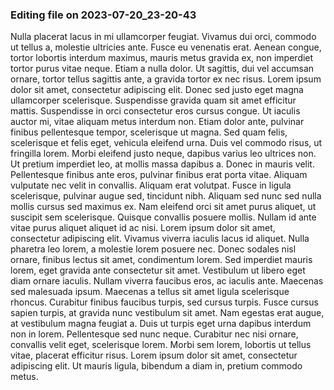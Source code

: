 

### Editing file on 2023-07-20_23-20-43

Nulla placerat lacus in mi ullamcorper feugiat. Vivamus dui orci, commodo ut tellus a, molestie ultricies ante. Fusce eu venenatis erat. Aenean congue, tortor lobortis interdum maximus, mauris metus gravida ex, non imperdiet tortor purus vitae neque. Etiam a nulla dolor. Ut sagittis, dui vel accumsan ornare, tortor tellus sagittis ante, a gravida tortor ex nec risus. Lorem ipsum dolor sit amet, consectetur adipiscing elit. Donec sed justo eget magna ullamcorper scelerisque. Suspendisse gravida quam sit amet efficitur mattis. Suspendisse in orci consectetur eros cursus congue. Ut iaculis auctor mi, vitae aliquam metus interdum non. Etiam dolor ante, pulvinar finibus pellentesque tempor, scelerisque ut magna. Sed quam felis, scelerisque et felis eget, vehicula eleifend urna. Duis vel commodo risus, ut fringilla lorem. Morbi eleifend justo neque, dapibus varius leo ultrices non.
Ut pretium imperdiet leo, at mollis massa dapibus a. Donec in mauris velit. Pellentesque finibus ante eros, pulvinar finibus erat porta vitae. Aliquam vulputate nec velit in convallis. Aliquam erat volutpat. Fusce in ligula scelerisque, pulvinar augue sed, tincidunt nibh. Aliquam sed nunc sed nulla mollis cursus sed maximus ex. Nam eleifend orci sit amet purus aliquet, ut suscipit sem scelerisque. Quisque convallis posuere mollis. Nullam id ante vitae purus aliquet aliquet id ac nisi. Lorem ipsum dolor sit amet, consectetur adipiscing elit. Vivamus viverra iaculis lacus id aliquet.
Nulla pharetra leo lorem, a molestie lorem posuere nec. Donec sodales nisl ornare, finibus lectus sit amet, condimentum lorem. Sed imperdiet mauris lorem, eget gravida ante consectetur sit amet. Vestibulum ut libero eget diam ornare iaculis. Nullam viverra faucibus eros, ac iaculis ante. Maecenas sed malesuada ipsum. Maecenas a tellus sit amet ligula scelerisque rhoncus. Curabitur finibus faucibus turpis, sed cursus turpis. Fusce cursus sapien turpis, at gravida nunc vestibulum sit amet. Nam egestas erat augue, at vestibulum magna feugiat a. Duis ut turpis eget urna dapibus interdum non in lorem. Pellentesque sed nunc neque. Curabitur nec nisi ornare, convallis velit eget, scelerisque lorem. Morbi sem lorem, lobortis ut tellus vitae, placerat efficitur risus. Lorem ipsum dolor sit amet, consectetur adipiscing elit. Ut mauris ligula, bibendum a diam in, pretium commodo metus.


